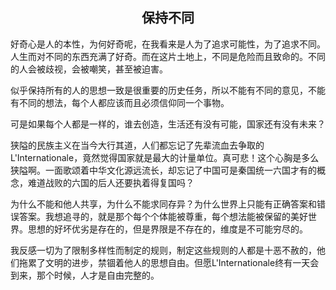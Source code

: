 <h2 align="center"> 保持不同 </h2>
<p>好奇心是人的本性，为何好奇呢，在我看来是人为了追求可能性，为了追求不同。人生而对不同的东西充满了好奇。而在这片土地上，不同是危险而且致命的。不同的人会被歧视，会被嘲笑，甚至被迫害。</p>

<p>似乎保持所有的人的思想一致是很重要的历史任务，所以不能有不同的意见，不能有不同的想法，每个人都应该而且必须信仰同一个事物。</p>

<p>可是如果每个人都是一样的，谁去创造，生活还有没有可能，国家还有没有未来？</p>

<p>狭隘的民族主义在当今大行其道，人们都忘记了先辈流血去争取的L'Internationale，竟然觉得国家就是最大的计量单位。真可悲！这个心胸是多么狭隘啊。一面歌颂着中华文化源远流长，却忘记了中国可是秦国统一六国才有的概念，难道战败的六国的后人还要执着得复国吗？</p>

<p>为什么不能和他人共享，为什么不能求同存异？为什么世界上只能有正确答案和错误答案。我想追寻的，就是那个每个个体能被尊重，每个想法能被保留的美好世界。思想的好坏优劣是存在的，但是界限是不存在的，维度是不可能穷尽的。</p>

<p>我反感一切为了限制多样性而制定的规则，制定这些规则的人都是十恶不赦的，他们拖累了文明的进步，禁锢着他人的思想自由。但愿L'Internationale终有一天会到来，那个时候，人才是自由完整的。</p>
